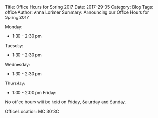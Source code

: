 Title: Office Hours for Spring 2017
Date: 2017-29-05
Category: Blog
Tags: office
Author: Anna Lorimer
Summary: Announcing our Office Hours for Spring 2017

Monday:

- 1:30 - 2:30 pm

Tuesday:

-  1:30 - 2:30 pm

Wednesday:

- 1:30 - 2:30 pm

Thursday:

- 1:00 - 2:00 pm
Friday:


No office hours will be held on Friday, Saturday and Sunday.

Office Location:
MC 3013C
